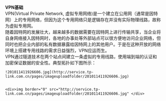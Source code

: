 <div>
    <div><b>VPN基础</b></div>
    <div>VPN(Virtual Private Network, 虚拟专用网络)是一个建立在公用网（通常是因特网）上的专用网络，但因为这个专用网络只是逻辑存在并没有实际物理线路，故称为虚拟专用网。</div>
    <div>随着因特网的发展壮大，越来越多的数据需要在因特网上进行传输共享，当企业将自身网络接入因特网时，各地的办事处等外部站点可以很方便地访问企业网络，但同时也把企业内部的私有数据暴露给因特网上的其他用户。于是在这种开放的网络环境上搭建专用线路的需求日益强烈，VPN应运而生。</div>
    <div>VPN通过隧道技术在两个站点间建立一条虚拟的专用线路，使用端到端的认证和加密保证数据的安全性。典型拓扑如下图所示：</div>
    
    
    !201011411926606.jpg](http://service.tp-link.com.cn/pages/imageuploadfolder/201011411926606.jpg)
    
    
    <div>img border="0" src="http://service.tp-link.com.cn/pages/imageuploadfolder/201011411926606.jpg" </div>
</div>
